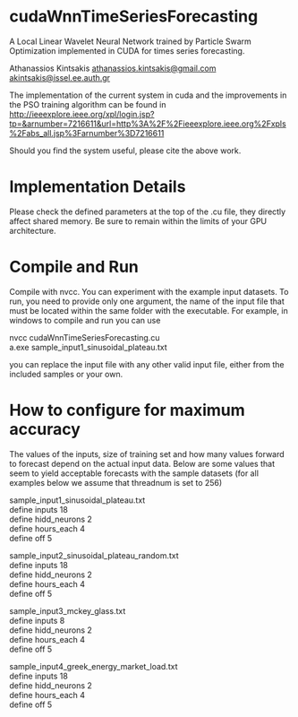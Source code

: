 # cudaWnnTimeSeriesForecasting
A Local Linear Wavelet Neural Network trained by Particle Swarm Optimization implemented in CUDA for times series forecasting.

Athanassios Kintsakis
athanassios.kintsakis@gmail.com
akintsakis@issel.ee.auth.gr

The implementation of the current system in cuda and the improvements in the PSO training algorithm can be found in
http://ieeexplore.ieee.org/xpl/login.jsp?tp=&arnumber=7216611&url=http%3A%2F%2Fieeexplore.ieee.org%2Fxpls%2Fabs_all.jsp%3Farnumber%3D7216611

Should you find the system useful, please cite the above work.

# Implementation Details
Please check the defined parameters at the top of the .cu file, they directly affect shared memory. Be sure to remain within the limits of your GPU architecture.

# Compile and Run
Compile with nvcc. You can experiment with the example input datasets. To run, you need to provide only one argument, the name of the input file that must be located within the same folder with the executable. For example, in windows to compile and run you can use

nvcc cudaWnnTimeSeriesForecasting.cu  
a.exe sample_input1_sinusoidal_plateau.txt  

you can replace the input file with any other valid input file, either from the included samples or your own.

# How to configure for maximum accuracy
The values of the inputs, size of training set and how many values forward to forecast depend on the actual input data.
Below are some values that seem to yield acceptable forecasts with the sample datasets (for all examples below we assume that threadnum is set to 256)

sample_input1_sinusoidal_plateau.txt  
define inputs 18  
define hidd_neurons 2  
define hours_each 4  
define off 5  

sample_input2_sinusoidal_plateau_random.txt  
define inputs 18  
define hidd_neurons 2  
define hours_each 4  
define off 5  

sample_input3_mckey_glass.txt  
define inputs 8  
define hidd_neurons 2  
define hours_each 4  
define off 5  

sample_input4_greek_energy_market_load.txt  
define inputs 18  
define hidd_neurons 2  
define hours_each 4  
define off 5  
